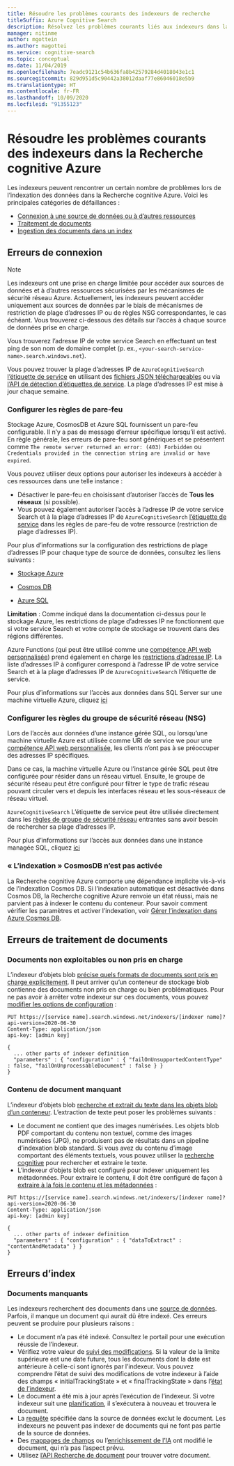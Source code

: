 ```yaml
---
title: Résoudre les problèmes courants des indexeurs de recherche
titleSuffix: Azure Cognitive Search
description: Résolvez les problèmes courants liés aux indexeurs dans la Recherche cognitive Azure, notamment les erreurs de connexion aux sources de données, de pare-feu et de documents manquants.
manager: nitinme
author: mgottein
ms.author: magottei
ms.service: cognitive-search
ms.topic: conceptual
ms.date: 11/04/2019
ms.openlocfilehash: 7eadc9121c54b636fa8b42579284d4018043e1c1
ms.sourcegitcommit: 829d951d5c90442a38012daaf77e86046018e5b9
ms.translationtype: HT
ms.contentlocale: fr-FR
ms.lasthandoff: 10/09/2020
ms.locfileid: "91355123"
---
```

# <a name="troubleshooting-common-indexer-issues-in-azure-cognitive-search"></a>Résoudre les problèmes courants des indexeurs dans la Recherche cognitive Azure

Les indexeurs peuvent rencontrer un certain nombre de problèmes lors de l’indexation des données dans la Recherche cognitive Azure. Voici les principales catégories de défaillances :

* [Connexion à une source de données ou à d’autres ressources](#connection-errors)
* [Traitement de documents](#document-processing-errors)
* [Ingestion des documents dans un index](#index-errors)

## <a name="connection-errors"></a>Erreurs de connexion

> [!NOTE]
> Les indexeurs ont une prise en charge limitée pour accéder aux sources de données et à d’autres ressources sécurisées par les mécanismes de sécurité réseau Azure. Actuellement, les indexeurs peuvent accéder uniquement aux sources de données par le biais de mécanismes de restriction de plage d’adresses IP ou de règles NSG correspondantes, le cas échéant. Vous trouverez ci-dessous des détails sur l’accès à chaque source de données prise en charge.
>
> Vous trouverez l’adresse IP de votre service Search en effectuant un test ping de son nom de domaine complet (p. ex., `<your-search-service-name>.search.windows.net`).
>
> Vous pouvez trouver la plage d’adresses IP de `AzureCognitiveSearch` [l’étiquette de service](../virtual-network/service-tags-overview.md#available-service-tags) en utilisant des [fichiers JSON téléchargeables](../virtual-network/service-tags-overview.md#discover-service-tags-by-using-downloadable-json-files) ou via [l’API de détection d’étiquettes de service](../virtual-network/service-tags-overview.md#use-the-service-tag-discovery-api-public-preview). La plage d’adresses IP est mise à jour chaque semaine.

### <a name="configure-firewall-rules"></a>Configurer les règles de pare-feu

Stockage Azure, CosmosDB et Azure SQL fournissent un pare-feu configurable. Il n’y a pas de message d’erreur spécifique lorsqu’il est activé. En règle générale, les erreurs de pare-feu sont génériques et se présentent comme `The remote server returned an error: (403) Forbidden` ou `Credentials provided in the connection string are invalid or have expired`.

Vous pouvez utiliser deux options pour autoriser les indexeurs à accéder à ces ressources dans une telle instance :

* Désactiver le pare-feu en choisissant d’autoriser l’accès de **Tous les réseaux** (si possible).
* Vous pouvez également autoriser l’accès à l’adresse IP de votre service Search et à la plage d’adresses IP de `AzureCognitiveSearch` [l’étiquette de service](../virtual-network/service-tags-overview.md#available-service-tags) dans les règles de pare-feu de votre ressource (restriction de plage d’adresses IP).

Pour plus d’informations sur la configuration des restrictions de plage d’adresses IP pour chaque type de source de données, consultez les liens suivants :

* [Stockage Azure](../storage/common/storage-network-security.md#grant-access-from-an-internet-ip-range)

* [Cosmos DB](../storage/common/storage-network-security.md#grant-access-from-an-internet-ip-range)

* [Azure SQL](../azure-sql/database/firewall-configure.md#create-and-manage-ip-firewall-rules)

**Limitation** : Comme indiqué dans la documentation ci-dessus pour le stockage Azure, les restrictions de plage d’adresses IP ne fonctionnent que si votre service Search et votre compte de stockage se trouvent dans des régions différentes.

Azure Functions (qui peut être utilisé comme une [compétence API web personnalisée](cognitive-search-custom-skill-web-api.md)) prend également en charge les [restrictions d’adresse IP](../azure-functions/ip-addresses.md#ip-address-restrictions). La liste d’adresses IP à configurer correspond à l’adresse IP de votre service Search et à la plage d’adresses IP de `AzureCognitiveSearch` l’étiquette de service.

Pour plus d’informations sur l’accès aux données dans SQL Server sur une machine virtuelle Azure, cliquez [ici](search-howto-connecting-azure-sql-iaas-to-azure-search-using-indexers.md)

### <a name="configure-network-security-group-nsg-rules"></a>Configurer les règles du groupe de sécurité réseau (NSG)

Lors de l’accès aux données d’une instance gérée SQL, ou lorsqu’une machine virtuelle Azure est utilisée comme URI de service we pour une [compétence API web personnalisée](cognitive-search-custom-skill-web-api.md), les clients n’ont pas à se préoccuper des adresses IP spécifiques.

Dans ce cas, la machine virtuelle Azure ou l’instance gérée SQL peut être configurée pour résider dans un réseau virtuel. Ensuite, le groupe de sécurité réseau peut être configuré pour filtrer le type de trafic réseau pouvant circuler vers et depuis les interfaces réseau et les sous-réseaux de réseau virtuel.

`AzureCognitiveSearch` L’étiquette de service peut être utilisée directement dans les [règles de groupe de sécurité réseau](../virtual-network/manage-network-security-group.md#work-with-security-rules) entrantes sans avoir besoin de rechercher sa plage d’adresses IP.

Pour plus d’informations sur l’accès aux données dans une instance managée SQL, cliquez [ici](search-howto-connecting-azure-sql-mi-to-azure-search-using-indexers.md)

### <a name="cosmosdb-indexing-isnt-enabled"></a>« L’indexation » CosmosDB n’est pas activée

La Recherche cognitive Azure comporte une dépendance implicite vis-à-vis de l’indexation Cosmos DB. Si l’indexation automatique est désactivée dans Cosmos DB, la Recherche cognitive Azure renvoie un état réussi, mais ne parvient pas à indexer le contenu du conteneur. Pour savoir comment vérifier les paramètres et activer l’indexation, voir [Gérer l’indexation dans Azure Cosmos DB](../cosmos-db/how-to-manage-indexing-policy.md#use-the-azure-portal).

## <a name="document-processing-errors"></a>Erreurs de traitement de documents

### <a name="unprocessable-or-unsupported-documents"></a>Documents non exploitables ou non pris en charge

L’indexeur d’objets blob [précise quels formats de documents sont pris en charge explicitement](search-howto-indexing-azure-blob-storage.md#SupportedFormats). Il peut arriver qu’un conteneur de stockage blob contienne des documents non pris en charge ou bien problématiques. Pour ne pas avoir à arrêter votre indexeur sur ces documents, vous pouvez [modifier les options de configuration](search-howto-indexing-azure-blob-storage.md#DealingWithErrors) :

```
PUT https://[service name].search.windows.net/indexers/[indexer name]?api-version=2020-06-30
Content-Type: application/json
api-key: [admin key]

{
  ... other parts of indexer definition
  "parameters" : { "configuration" : { "failOnUnsupportedContentType" : false, "failOnUnprocessableDocument" : false } }
}
```

### <a name="missing-document-content"></a>Contenu de document manquant

L’indexeur d’objets blob [recherche et extrait du texte dans les objets blob d’un conteneur](search-howto-indexing-azure-blob-storage.md#how-azure-search-indexes-blobs). L’extraction de texte peut poser les problèmes suivants :

* Le document ne contient que des images numérisées. Les objets blob PDF comportant du contenu non textuel, comme des images numérisées (JPG), ne produisent pas de résultats dans un pipeline d’indexation blob standard. Si vous avez du contenu d’image comportant des éléments textuels, vous pouvez utiliser la [recherche cognitive](cognitive-search-concept-image-scenarios.md) pour rechercher et extraire le texte.
* L’indexeur d’objets blob est configuré pour indexer uniquement les métadonnées. Pour extraire le contenu, il doit être configuré de façon à [extraire à la fois le contenu et les métadonnées](search-howto-indexing-azure-blob-storage.md#PartsOfBlobToIndex) :

```
PUT https://[service name].search.windows.net/indexers/[indexer name]?api-version=2020-06-30
Content-Type: application/json
api-key: [admin key]

{
  ... other parts of indexer definition
  "parameters" : { "configuration" : { "dataToExtract" : "contentAndMetadata" } }
}
```

## <a name="index-errors"></a>Erreurs d’index

### <a name="missing-documents"></a>Documents manquants

Les indexeurs recherchent des documents dans une [source de données](/rest/api/searchservice/create-data-source). Parfois, il manque un document qui aurait dû être indexé. Ces erreurs peuvent se produire pour plusieurs raisons :

* Le document n’a pas été indexé. Consultez le portail pour une exécution réussie de l’indexeur.
* Vérifiez votre valeur de [suivi des modifications](/rest/api/searchservice/create-data-source#data-change-detection-policies). Si la valeur de la limite supérieure est une date future, tous les documents dont la date est antérieure à celle-ci sont ignorés par l’indexeur. Vous pouvez comprendre l’état de suivi des modifications de votre indexeur à l’aide des champs « initialTrackingState » et « finalTrackingState » dans l’[état de l’indexeur](/rest/api/searchservice/get-indexer-status#indexer-execution-result).
* Le document a été mis à jour après l’exécution de l’indexeur. Si votre indexeur suit une [planification](/rest/api/searchservice/create-indexer#indexer-schedule), il s’exécutera à nouveau et trouvera le document.
* La [requête](/rest/api/searchservice/create-data-source) spécifiée dans la source de données exclut le document. Les indexeurs ne peuvent pas indexer de documents qui ne font pas partie de la source de données.
* Des [mappages de champs](/rest/api/searchservice/create-indexer#fieldmappings) ou l’[enrichissement de l’IA](./cognitive-search-concept-intro.md) ont modifié le document, qui n’a pas l’aspect prévu.
* Utilisez [l’API Recherche de document](/rest/api/searchservice/lookup-document) pour trouver votre document.
